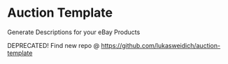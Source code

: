 # Auction Template
Generate Descriptions for your eBay Products

DEPRECATED! Find new repo @ https://github.com/lukasweidich/auction-template
